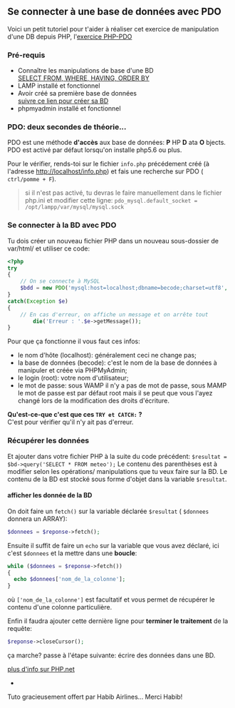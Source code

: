 ## Se connecter à une base de données avec PDO

Voici un petit tutoriel pour t'aider à réaliser cet exercice de manipulation d'une DB depuis PHP, l'[exercice PHP-PDO](php-pdo-exercice.md)

### Pré-requis

- Connaître les manipulations de base d'une BD  
  [SELECT FROM, WHERE, HAVING, ORDER BY](https://github.com/becodeorg/BXLCentral/blob/master/Parcours/MySQL/1.select.md)
- LAMP installé et fonctionnel
- Avoir créé sa première base de données  
[suivre ce lien pour créer sa BD](https://github.com/becodeorg/BeCode/wiki/Installer-LAMP-sur-Ubuntu)
- phpmyadmin installé et fonctionnel  

### PDO: deux secondes de théorie...

PDO est une méthode **d'accès** aux base de données: **P** HP **D** ata **O** bjects.  
PDO est activé par défaut lorsqu'on installe php5.6 ou plus.  

Pour le vérifier, rends-toi sur le fichier `info.php` précédement créé (à l'adresse [http://localhost/info.php](http://localhost/info.php)) et fais une recherche sur PDO ( `ctrl/pomme + F`).

  > si il n'est pas activé, tu devras le faire manuellement dans le fichier php.ini et modifier cette ligne:
  > `pdo_mysql.default_socket = /opt/lampp/var/mysql/mysql.sock`

### Se connecter à la BD avec PDO

Tu dois créer un nouveau fichier PHP dans un nouveau sous-dossier de var/html/
et utiliser ce code:

```php
<?php
try
{
	// On se connecte à MySQL
	$bdd = new PDO('mysql:host=localhost;dbname=becode;charset=utf8', 'root', 'MOTDEPASSE');
}
catch(Exception $e)
{
	// En cas d'erreur, on affiche un message et on arrête tout
        die('Erreur : '.$e->getMessage());
}
```

Pour que ça fonctionne il vous faut ces infos:  

- le nom d'hôte (localhost): généralement ceci ne change pas;
-  la base de données (becode): c'est le nom de la base de données à manipuler et créée via PHPMyAdmin;
-  le login (root): votre nom d'utilisateur;
-  le mot de passe: sous WAMP il n'y a pas de mot de passe, sous MAMP le mot de passe est par défaut root mais il se peut que vous l'ayez changé lors de la modification des droits d'écriture.

**Qu'est-ce-que c'est que ces `TRY et CATCH:` ?**  
C'est pour vérifier qu'il n'y ait pas d'erreur.

### Récupérer les données

Et ajouter dans votre fichier PHP à la suite du code précédent:
`$resultat = $bd->query('SELECT * FROM meteo');`
Le contenu des parenthèses est à modifier selon les opérations/ manipulations que tu veux faire sur la BD. Le contenu de la BD est stocké sous forme d'objet dans la variable `$resultat`.

#### afficher les donnée de la BD

On doit faire un `fetch()` sur la variable déclarée `$resultat` ( `$donnees` donnera un ARRAY):

```php 
$donnees = $reponse->fetch();
```

Ensuite il suffit de faire un `echo` sur la variable que vous avez déclaré, ici c'est `$donnees` et la mettre dans une **boucle**:

```php
while ($donnees = $reponse->fetch())
{
  echo $donnees['nom_de_la_colonne'];
}
```

où `['nom_de_la_colonne']` est facultatif et vous permet de récupérer le contenu d'une colonne particulière.

Enfin il faudra ajouter cette dernière ligne pour **terminer le traitement** de la requête:

```php
$reponse->closeCursor();
```

ça marche?
passe à l'étape suivante: écrire des données dans une BD.

[plus d'info sur PHP.net](http://php.net/manual/fr/book.pdo.php)


-

Tuto gracieusement offert par Habib Airlines... Merci Habib!